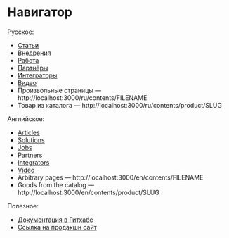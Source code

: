 # Навигатор

Русское:
- [Статьи](http://localhost:3000/ru/contents/articles)
- [Внедрения](http://localhost:3000/ru/contents/solutions)
- [Работа](http://localhost:3000/ru/contents/jobs)
- [Партнёры](http://localhost:3000/ru/contents/partners)
- [Интеграторы](http://localhost:3000/ru/contents/integrators)
- [Видео](http://localhost:3000/ru/contents/video)
- Произвольные страницы — http://localhost:3000/ru/contents/FILENAME
- Товар из каталога — http://localhost:3000/ru/contents/product/SLUG


Английское:
- [Articles](http://localhost:3000/en/contents/articles)
- [Solutions](http://localhost:3000/en/contents/solutions)
- [Jobs](http://localhost:3000/en/contents/jobs)
- [Partners](http://localhost:3000/en/contents/partners)
- [Integrators](http://localhost:3000/en/contents/integrators)
- [Video](http://localhost:3000/en/contents/video)
- Arbitrary pages — http://localhost:3000/en/contents/FILENAME
- Goods from the catalog — http://localhost:3000/en/contents/product/SLUG

Полезное:
- [Документация в Гитхабе](https://github.com/wirenboard/website/blob/main/README.md)
- [Ссылка на продакшн сайт](https://wirenboard.com)
